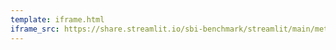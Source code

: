 ```yaml
---
template: iframe.html
iframe_src: https://share.streamlit.io/sbi-benchmark/streamlit/main/metrics.py?embedded=true
---
```

